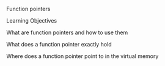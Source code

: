 Function pointers

Learning Objectives

What are function pointers and how to use them

What does a function pointer exactly hold

Where does a function pointer point to in the virtual memory
